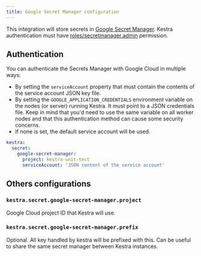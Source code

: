 ```yaml
---
title: Google Secret Manager configuration
---
```


This integration will store secrets in [Google Secret Manager](https://cloud.google.com/secret-manager). Kestra authentication must have [roles/secretmanager.admin](https://cloud.google.com/secret-manager/docs/access-control) permission.

## Authentication
You can authenticate the Secrets Manager with Google Cloud in multiple ways:
- By setting the `serviceAccount` property that must contain the contents of the service account JSON key file.
- By setting the `GOOGLE_APPLICATION_CREDENTIALS` environment variable on the nodes (or server) running Kestra. It must point to a JSON credentials file. Keep in mind that you'd need to use the same variable on all worker nodes and that this authentication method can cause some security concerns.
- If none is set, the default service account will be used.

```yaml
kestra:
  secret:
    google-secret-manager:
      project: kestra-unit-test
      serviceAccount: 'JSON content of the service account'
```

## Others configurations

### `kestra.secret.google-secret-manager.project`
Google Cloud project ID that Kestra will use.

### `kestra.secret.google-secret-manager.prefix`
Optional. All key handled by kestra will be prefixed with this. Can be useful to share the same secret manager between Kestra instances.